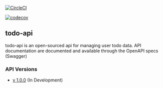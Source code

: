 [![CircleCI](https://circleci.com/gh/azeezolaniran2016/todo-api.svg?style=svg)](https://circleci.com/gh/azeezolaniran2016/todo-api)

[![codecov](https://codecov.io/gh/azeezolaniran2016/todo-api/branch/master/graph/badge.svg)](https://codecov.io/gh/azeezolaniran2016/todo-api)

## todo-api

todo-api is an open-sourced api for managing user todo data. API documentation are documented and available through the OpenAPI specs (Swagger)

### API Versions

- [v 1.0.0](https://app.swaggerhub.com/apis/azeez-olaniran/todo-api/1.0.0) (In Development)
